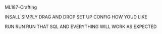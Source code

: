 ML187-Crafting


INSALL SIMPLY DRAG AND DROP SET UP CONFIG HOW YOUD LIKE 

RUN RUN RUN THAT SQL AND EVERYTHING WILL WORK AS EXPECTED
